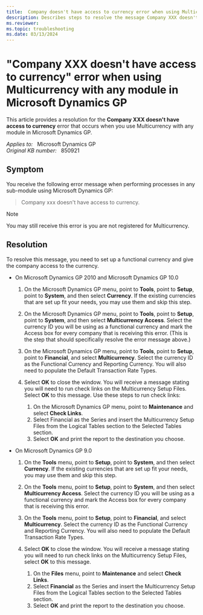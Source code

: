```yaml
---
title:  Company doesn't have access to currency error when using Multicurrency with any module
description: Describes steps to resolve the message Company XXX doesn't have access to currency that occurs when you try to use Multicurrency with any module in Microsoft Dynamics GP.
ms.reviewer: 
ms.topic: troubleshooting
ms.date: 03/13/2024
---
```

# "Company XXX doesn't have access to currency" error when using Multicurrency with any module in Microsoft Dynamics GP

This article provides a resolution for the **Company XXX doesn't have access to currency** error that occurs when you use Multicurrency with any module in Microsoft Dynamics GP.

_Applies to:_ &nbsp; Microsoft Dynamics GP  
_Original KB number:_ &nbsp; 850921

## Symptom

You receive the following error message when performing processes in any sub-module using Microsoft Dynamics GP:

> Company xxx doesn't have access to currency.

> [!NOTE]
> You may still receive this error is you are not registered for Multicurrency.

## Resolution

To resolve this message, you need to set up a functional currency and give the company access to the currency.

- On Microsoft Dynamics GP 2010 and Microsoft Dynamics GP 10.0

  1. On the Microsoft Dynamics GP menu, point to **Tools**, point to **Setup**, point to **System**, and then select **Currency**. If the existing currencies that are set up fit your needs, you may use them and skip this step.

  2. On the Microsoft Dynamics GP menu, point to **Tools**, point to **Setup**, point to **System**, and then select **Multicurrency Access**. Select the currency ID you will be using as a functional currency and mark the Access box for every company that is receiving this error. (This is the step that should specifically resolve the error message above.)

  3. On the Microsoft Dynamics GP menu, point to **Tools**, point to **Setup**, point to **Financial**, and select **Multicurrency**. Select the currency ID as the Functional Currency and Reporting Currency. You will also need to populate the Default Transaction Rate Types.

  4. Select **OK** to close the window. You will receive a message stating you will need to run check links on the Multicurrency Setup Files. Select **OK** to this message. Use these steps to run check links:

     1. On the Microsoft Dynamics GP menu, point to **Maintenance** and select **Check Links**.
     2. Select Financial as the Series and insert the Multicurrency Setup Files from the Logical Tables section to the Selected Tables section.
     3. Select **OK** and print the report to the destination you choose.

- On Microsoft Dynamics GP 9.0

  1. On the **Tools** menu, point to **Setup**, point to **System**, and then select **Currency**. If the existing currencies that are set up fit your needs, you may use them and skip this step.

  2. On the **Tools** menu, point to **Setup**, point to **System**, and then select **Multicurrency Access**. Select the currency ID you will be using as a functional currency and mark the Access box for every company that is receiving this error.

  3. On the **Tools** menu, point to **Setup**, point to **Financial**, and select **Multicurrency**. Select the currency ID as the Functional Currency and Reporting Currency. You will also need to populate the Default Transaction Rate Types.

  4. Select **OK** to close the window. You will receive a message stating you will need to run check links on the Multicurrency Setup Files, select **OK** to this message.

        1. On the **Files** menu, point to **Maintenance** and select **Check Links**.
        2. Select **Financial** as the Series and insert the Multicurrency Setup Files from the Logical Tables section to the Selected Tables section.
        3. Select **OK** and print the report to the destination you choose.
